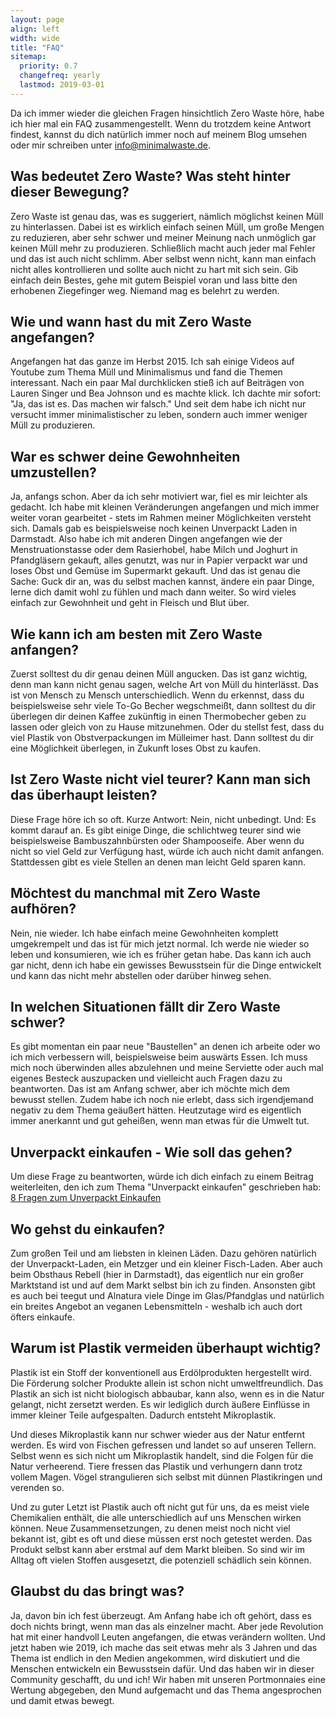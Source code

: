 ```yaml
---
layout: page
align: left
width: wide
title: "FAQ"
sitemap:
  priority: 0.7
  changefreq: yearly
  lastmod: 2019-03-01
---
```


Da ich immer wieder die gleichen Fragen hinsichtlich Zero Waste höre, habe ich hier mal ein FAQ
zusammengestellt. Wenn du trotzdem keine Antwort findest, kannst du dich natürlich immer noch
auf meinem Blog umsehen oder mir schreiben unter [info@minimalwaste.de](mailto:info@minimalwaste.de "schreibe eine Email and info@minimalwaste.de").

## Was bedeutet Zero Waste? Was steht hinter dieser Bewegung?
Zero Waste ist genau das, was es suggeriert, nämlich möglichst keinen Müll zu hinterlassen. Dabei ist es wirklich einfach seinen Müll, um große Mengen zu reduzieren, aber sehr schwer und meiner Meinung nach unmöglich gar keinen Müll mehr zu produzieren. Schließlich macht auch jeder mal Fehler und das ist auch nicht schlimm. Aber selbst wenn nicht, kann man einfach nicht alles kontrollieren und sollte auch nicht zu hart mit sich sein. Gib einfach dein Bestes, gehe mit gutem Beispiel voran und lass bitte den erhobenen Ziegefinger weg. Niemand mag es belehrt zu werden.

## Wie und wann hast du mit Zero Waste angefangen?
Angefangen hat das ganze im Herbst 2015. Ich sah einige Videos auf Youtube zum Thema Müll und Minimalismus und fand die Themen interessant. Nach ein paar Mal durchklicken stieß ich auf Beiträgen von Lauren Singer und Bea Johnson und es machte klick. Ich dachte mir sofort: "Ja, das ist es. Das machen wir falsch." Und seit dem habe ich nicht nur versucht immer minimalistischer zu leben, sondern auch immer weniger Müll zu produzieren.

## War es schwer deine Gewohnheiten umzustellen?
Ja, anfangs schon. Aber da ich sehr motiviert war, fiel es mir leichter als gedacht. Ich habe mit kleinen Veränderungen angefangen und mich immer weiter voran gearbeitet - stets im Rahmen meiner Möglichkeiten versteht sich. Damals gab es beispielsweise noch keinen Unverpackt Laden in Darmstadt. Also habe ich mit anderen Dingen angefangen wie der Menstruationstasse oder dem Rasierhobel, habe Milch und Joghurt in Pfandgläsern gekauft, alles genutzt, was nur in Papier verpackt war und loses Obst und Gemüse im Supermarkt gekauft. Und das ist genau die Sache: Guck dir an, was du selbst machen kannst, ändere ein paar Dinge, lerne dich damit wohl zu fühlen und mach dann weiter. So wird vieles einfach zur Gewohnheit und geht in Fleisch und Blut über.

## Wie kann ich am besten mit Zero Waste anfangen?
Zuerst solltest du dir genau deinen Müll angucken. Das ist ganz wichtig, denn man kann nicht genau sagen, welche Art von Müll du hinterlässt. Das ist von Mensch zu Mensch unterschiedlich.
Wenn du erkennst, dass du beispielsweise sehr viele To-Go Becher wegschmeißt, dann solltest du dir überlegen dir deinen Kaffee zukünftig in einen Thermobecher geben zu lassen oder gleich von zu Hause mitzunehmen. Oder du stellst fest, dass du viel Plastik von Obstverpackungen im Mülleimer hast. Dann solltest du dir eine Möglichkeit überlegen, in Zukunft loses Obst zu kaufen.

## Ist Zero Waste nicht viel teurer? Kann man sich das überhaupt leisten?
Diese Frage höre ich so oft. Kurze Antwort: Nein, nicht unbedingt. Und: Es kommt darauf an. Es gibt einige Dinge, die schlichtweg teurer sind wie beispielsweise Bambuszahnbürsten oder Shampooseife. Aber wenn du nicht so viel Geld zur Verfügung hast, würde ich auch nicht damit anfangen. Stattdessen gibt es viele Stellen an denen man leicht Geld sparen kann.

## Möchtest du manchmal mit Zero Waste aufhören?
Nein, nie wieder. Ich habe einfach meine Gewohnheiten komplett umgekrempelt und das ist für mich jetzt normal. Ich werde nie wieder so leben und konsumieren, wie ich es früher getan habe. Das kann ich auch gar nicht, denn ich habe ein gewisses Bewusstsein für die Dinge entwickelt und kann das nicht mehr abstellen oder darüber hinweg sehen.

## In welchen Situationen fällt dir Zero Waste schwer?
Es gibt momentan ein paar neue "Baustellen" an denen ich arbeite oder wo ich mich verbessern will, beispielsweise beim auswärts Essen. Ich muss mich noch überwinden alles abzulehnen und meine Serviette oder auch mal eigenes Besteck auszupacken und vielleicht auch Fragen dazu zu beantworten. Das ist am Anfang schwer, aber ich möchte mich dem bewusst stellen. Zudem habe ich noch nie erlebt, dass sich irgendjemand negativ zu dem Thema geäußert hätten. Heutzutage wird es eigentlich immer anerkannt und gut geheißen, wenn man etwas für die Umwelt tut.

## Unverpackt einkaufen - Wie soll das gehen?
Um diese Frage zu beantworten, würde ich dich einfach zu einem Beitrag weiterleiten, den ich zum Thema "Unverpackt einkaufen" geschrieben hab: [8 Fragen zum Unverpackt Einkaufen](/blog/8-fragen-zum-unverpackt-einkaufen/)

## Wo gehst du einkaufen?
Zum großen Teil und am liebsten in kleinen Läden. Dazu gehören natürlich der Unverpackt-Laden, ein Metzger und ein kleiner Fisch-Laden. Aber auch beim Obsthaus Rebell (hier in Darmstadt), das eigentlich nur ein großer Marktstand ist und auf dem Markt selbst bin ich zu finden. Ansonsten gibt es auch bei teegut und Alnatura viele Dinge im Glas/Pfandglas und natürlich ein breites Angebot an veganen Lebensmitteln - weshalb ich auch dort öfters einkaufe.

## Warum ist Plastik vermeiden überhaupt wichtig?
Plastik ist ein Stoff der konventionell aus Erdölprodukten hergestellt wird. Die Förderung solcher Produkte allein ist schon nicht umweltfreundlich. Das Plastik an sich ist nicht biologisch abbaubar, kann also, wenn es in die Natur gelangt, nicht zersetzt werden. Es wir lediglich durch äußere Einflüsse in immer kleiner Teile aufgespalten. Dadurch entsteht Mikroplastik.

Und dieses Mikroplastik kann nur schwer wieder aus der Natur entfernt werden. Es wird von Fischen gefressen und landet so auf unseren Tellern.  Selbst wenn es sich nicht um Mikroplastik handelt, sind die Folgen für die Natur verheerend. Tiere fressen das Plastik und verhungern dann trotz vollem Magen. Vögel strangulieren sich selbst mit dünnen Plastikringen und verenden so.  

Und zu guter Letzt ist Plastik auch oft nicht gut für uns, da es meist viele Chemikalien enthält, die alle unterschiedlich auf uns Menschen wirken können. Neue Zusammensetzungen, zu denen meist noch nicht viel bekannt ist, gibt es oft und diese müssen erst noch getestet werden. Das Produkt selbst kann aber erstmal auf dem Markt bleiben. So sind wir im Alltag oft vielen Stoffen ausgesetzt, die potenziell schädlich sein können.

## Glaubst du das bringt was?
Ja, davon bin ich fest überzeugt. Am Anfang habe ich oft gehört, dass es doch nichts bringt, wenn man das als einzelner macht. Aber jede Revolution hat mit einer handvoll Leuten angefangen, die etwas verändern wollten. Und jetzt haben wie 2019, ich mache das seit etwas mehr als 3 Jahren und das Thema ist endlich in den Medien angekommen, wird diskutiert und die Menschen entwickeln ein Bewusstsein dafür. Und das haben wir in dieser Community geschafft, du und ich! Wir haben mit unseren Portmonnaies eine Wertung abgegeben, den Mund aufgemacht und das Thema angesprochen und damit etwas bewegt.

